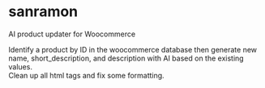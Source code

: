 # sanramon
AI product updater for Woocommerce 

Identify a product by ID in the woocommerce database then generate new name, 
short_description, and description with AI based on the existing values.  
Clean up all html tags and fix some formatting.
